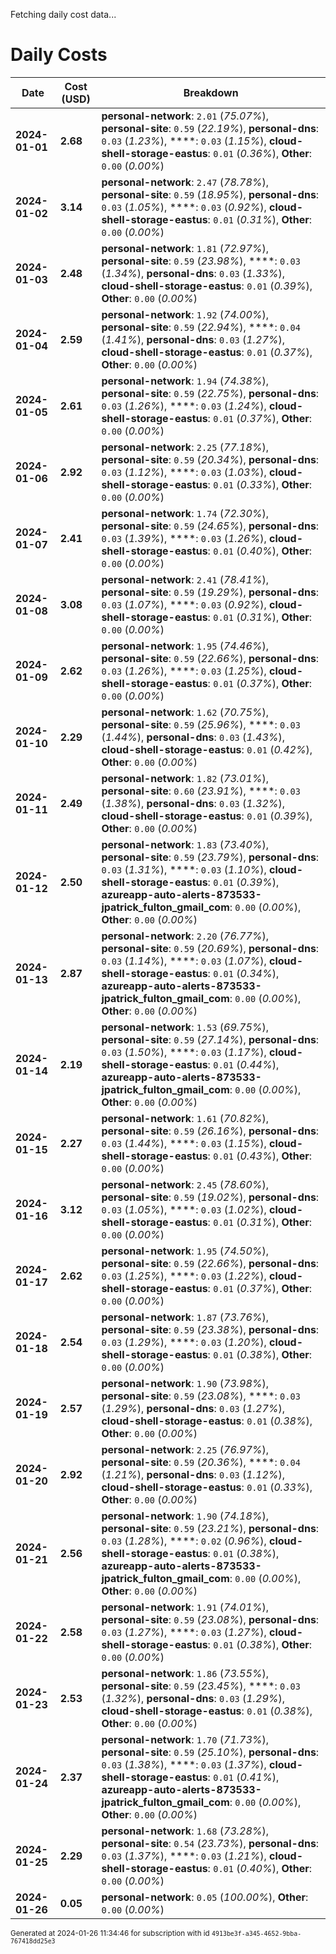 Fetching daily cost data...
# Daily Costs

| Date | Cost (USD) | Breakdown |
|------|----------------|-----------|
| **2024-01-01** | **2.68** | **personal-network**: `2.01` (_75.07%_), **personal-site**: `0.59` (_22.19%_), **personal-dns**: `0.03` (_1.23%_), ****: `0.03` (_1.15%_), **cloud-shell-storage-eastus**: `0.01` (_0.36%_), **Other**: `0.00` (_0.00%_) |
| **2024-01-02** | **3.14** | **personal-network**: `2.47` (_78.78%_), **personal-site**: `0.59` (_18.95%_), **personal-dns**: `0.03` (_1.05%_), ****: `0.03` (_0.92%_), **cloud-shell-storage-eastus**: `0.01` (_0.31%_), **Other**: `0.00` (_0.00%_) |
| **2024-01-03** | **2.48** | **personal-network**: `1.81` (_72.97%_), **personal-site**: `0.59` (_23.98%_), ****: `0.03` (_1.34%_), **personal-dns**: `0.03` (_1.33%_), **cloud-shell-storage-eastus**: `0.01` (_0.39%_), **Other**: `0.00` (_0.00%_) |
| **2024-01-04** | **2.59** | **personal-network**: `1.92` (_74.00%_), **personal-site**: `0.59` (_22.94%_), ****: `0.04` (_1.41%_), **personal-dns**: `0.03` (_1.27%_), **cloud-shell-storage-eastus**: `0.01` (_0.37%_), **Other**: `0.00` (_0.00%_) |
| **2024-01-05** | **2.61** | **personal-network**: `1.94` (_74.38%_), **personal-site**: `0.59` (_22.75%_), **personal-dns**: `0.03` (_1.26%_), ****: `0.03` (_1.24%_), **cloud-shell-storage-eastus**: `0.01` (_0.37%_), **Other**: `0.00` (_0.00%_) |
| **2024-01-06** | **2.92** | **personal-network**: `2.25` (_77.18%_), **personal-site**: `0.59` (_20.34%_), **personal-dns**: `0.03` (_1.12%_), ****: `0.03` (_1.03%_), **cloud-shell-storage-eastus**: `0.01` (_0.33%_), **Other**: `0.00` (_0.00%_) |
| **2024-01-07** | **2.41** | **personal-network**: `1.74` (_72.30%_), **personal-site**: `0.59` (_24.65%_), **personal-dns**: `0.03` (_1.39%_), ****: `0.03` (_1.26%_), **cloud-shell-storage-eastus**: `0.01` (_0.40%_), **Other**: `0.00` (_0.00%_) |
| **2024-01-08** | **3.08** | **personal-network**: `2.41` (_78.41%_), **personal-site**: `0.59` (_19.29%_), **personal-dns**: `0.03` (_1.07%_), ****: `0.03` (_0.92%_), **cloud-shell-storage-eastus**: `0.01` (_0.31%_), **Other**: `0.00` (_0.00%_) |
| **2024-01-09** | **2.62** | **personal-network**: `1.95` (_74.46%_), **personal-site**: `0.59` (_22.66%_), **personal-dns**: `0.03` (_1.26%_), ****: `0.03` (_1.25%_), **cloud-shell-storage-eastus**: `0.01` (_0.37%_), **Other**: `0.00` (_0.00%_) |
| **2024-01-10** | **2.29** | **personal-network**: `1.62` (_70.75%_), **personal-site**: `0.59` (_25.96%_), ****: `0.03` (_1.44%_), **personal-dns**: `0.03` (_1.43%_), **cloud-shell-storage-eastus**: `0.01` (_0.42%_), **Other**: `0.00` (_0.00%_) |
| **2024-01-11** | **2.49** | **personal-network**: `1.82` (_73.01%_), **personal-site**: `0.60` (_23.91%_), ****: `0.03` (_1.38%_), **personal-dns**: `0.03` (_1.32%_), **cloud-shell-storage-eastus**: `0.01` (_0.39%_), **Other**: `0.00` (_0.00%_) |
| **2024-01-12** | **2.50** | **personal-network**: `1.83` (_73.40%_), **personal-site**: `0.59` (_23.79%_), **personal-dns**: `0.03` (_1.31%_), ****: `0.03` (_1.10%_), **cloud-shell-storage-eastus**: `0.01` (_0.39%_), **azureapp-auto-alerts-873533-jpatrick_fulton_gmail_com**: `0.00` (_0.00%_), **Other**: `0.00` (_0.00%_) |
| **2024-01-13** | **2.87** | **personal-network**: `2.20` (_76.77%_), **personal-site**: `0.59` (_20.69%_), **personal-dns**: `0.03` (_1.14%_), ****: `0.03` (_1.07%_), **cloud-shell-storage-eastus**: `0.01` (_0.34%_), **azureapp-auto-alerts-873533-jpatrick_fulton_gmail_com**: `0.00` (_0.00%_), **Other**: `0.00` (_0.00%_) |
| **2024-01-14** | **2.19** | **personal-network**: `1.53` (_69.75%_), **personal-site**: `0.59` (_27.14%_), **personal-dns**: `0.03` (_1.50%_), ****: `0.03` (_1.17%_), **cloud-shell-storage-eastus**: `0.01` (_0.44%_), **azureapp-auto-alerts-873533-jpatrick_fulton_gmail_com**: `0.00` (_0.00%_), **Other**: `0.00` (_0.00%_) |
| **2024-01-15** | **2.27** | **personal-network**: `1.61` (_70.82%_), **personal-site**: `0.59` (_26.16%_), **personal-dns**: `0.03` (_1.44%_), ****: `0.03` (_1.15%_), **cloud-shell-storage-eastus**: `0.01` (_0.43%_), **Other**: `0.00` (_0.00%_) |
| **2024-01-16** | **3.12** | **personal-network**: `2.45` (_78.60%_), **personal-site**: `0.59` (_19.02%_), **personal-dns**: `0.03` (_1.05%_), ****: `0.03` (_1.02%_), **cloud-shell-storage-eastus**: `0.01` (_0.31%_), **Other**: `0.00` (_0.00%_) |
| **2024-01-17** | **2.62** | **personal-network**: `1.95` (_74.50%_), **personal-site**: `0.59` (_22.66%_), **personal-dns**: `0.03` (_1.25%_), ****: `0.03` (_1.22%_), **cloud-shell-storage-eastus**: `0.01` (_0.37%_), **Other**: `0.00` (_0.00%_) |
| **2024-01-18** | **2.54** | **personal-network**: `1.87` (_73.76%_), **personal-site**: `0.59` (_23.38%_), **personal-dns**: `0.03` (_1.29%_), ****: `0.03` (_1.20%_), **cloud-shell-storage-eastus**: `0.01` (_0.38%_), **Other**: `0.00` (_0.00%_) |
| **2024-01-19** | **2.57** | **personal-network**: `1.90` (_73.98%_), **personal-site**: `0.59` (_23.08%_), ****: `0.03` (_1.29%_), **personal-dns**: `0.03` (_1.27%_), **cloud-shell-storage-eastus**: `0.01` (_0.38%_), **Other**: `0.00` (_0.00%_) |
| **2024-01-20** | **2.92** | **personal-network**: `2.25` (_76.97%_), **personal-site**: `0.59` (_20.36%_), ****: `0.04` (_1.21%_), **personal-dns**: `0.03` (_1.12%_), **cloud-shell-storage-eastus**: `0.01` (_0.33%_), **Other**: `0.00` (_0.00%_) |
| **2024-01-21** | **2.56** | **personal-network**: `1.90` (_74.18%_), **personal-site**: `0.59` (_23.21%_), **personal-dns**: `0.03` (_1.28%_), ****: `0.02` (_0.96%_), **cloud-shell-storage-eastus**: `0.01` (_0.38%_), **azureapp-auto-alerts-873533-jpatrick_fulton_gmail_com**: `0.00` (_0.00%_), **Other**: `0.00` (_0.00%_) |
| **2024-01-22** | **2.58** | **personal-network**: `1.91` (_74.01%_), **personal-site**: `0.59` (_23.08%_), **personal-dns**: `0.03` (_1.27%_), ****: `0.03` (_1.27%_), **cloud-shell-storage-eastus**: `0.01` (_0.38%_), **Other**: `0.00` (_0.00%_) |
| **2024-01-23** | **2.53** | **personal-network**: `1.86` (_73.55%_), **personal-site**: `0.59` (_23.45%_), ****: `0.03` (_1.32%_), **personal-dns**: `0.03` (_1.29%_), **cloud-shell-storage-eastus**: `0.01` (_0.38%_), **Other**: `0.00` (_0.00%_) |
| **2024-01-24** | **2.37** | **personal-network**: `1.70` (_71.73%_), **personal-site**: `0.59` (_25.10%_), **personal-dns**: `0.03` (_1.38%_), ****: `0.03` (_1.37%_), **cloud-shell-storage-eastus**: `0.01` (_0.41%_), **azureapp-auto-alerts-873533-jpatrick_fulton_gmail_com**: `0.00` (_0.00%_), **Other**: `0.00` (_0.00%_) |
| **2024-01-25** | **2.29** | **personal-network**: `1.68` (_73.28%_), **personal-site**: `0.54` (_23.73%_), **personal-dns**: `0.03` (_1.37%_), ****: `0.03` (_1.21%_), **cloud-shell-storage-eastus**: `0.01` (_0.40%_), **Other**: `0.00` (_0.00%_) |
| **2024-01-26** | **0.05** | **personal-network**: `0.05` (_100.00%_), **Other**: `0.00` (_0.00%_) |


<sup>Generated at 2024-01-26 11:34:46 for subscription with id `4913be3f-a345-4652-9bba-767418dd25e3`</sup>
